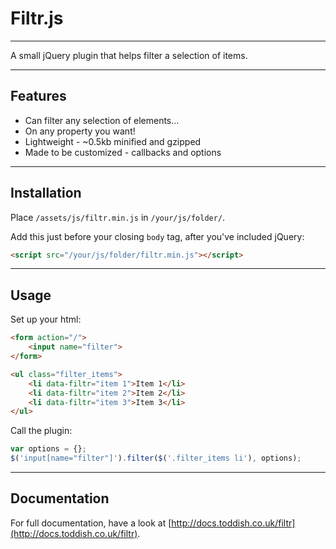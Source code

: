 # Filtr.js

---

A small jQuery plugin that helps filter a selection of items.

---

## Features

* Can filter any selection of elements...
* On any property you want!
* Lightweight - ~0.5kb minified and gzipped
* Made to be customized - callbacks and options

---

## Installation

Place `/assets/js/filtr.min.js` in `/your/js/folder/`.

Add this just before your closing `body` tag, after you've included jQuery:

```html
<script src="/your/js/folder/filtr.min.js"></script>
```

---

## Usage

Set up your html:

```html
<form action="/">
    <input name="filter">
</form>

<ul class="filter_items">
    <li data-filtr="item 1">Item 1</li>
    <li data-filtr="item 2">Item 2</li>
    <li data-filtr="item 3">Item 3</li>
</ul>
```

Call the plugin:

```javascript
var options = {};
$('input[name="filter"]').filter($('.filter_items li'), options);
```

---

## Documentation

For full documentation, have a look at [http://docs.toddish.co.uk/filtr](http://docs.toddish.co.uk/filtr).